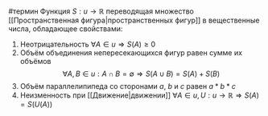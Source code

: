 #термин
Функция $S: u \to \mathbb{R}$ переводящая множество [[Пространственная фигура|пространственных фигур]] в вещественные числа, обладающее свойствами:
1. Неотрицательность $\forall A \in u \Rightarrow S(A) \ge 0$
2. Объём объединения непересекающихся фигур равен сумме их объёмов $$\forall A, B\in u: A\cap B = \emptyset \Rightarrow S(A\cup B) = S(A) + S(B)$$
3. Объём параллелипипеда со сторонами $a$, $b$ и $c$ равен $a*b*c$
4. Неизменность при [[Движение|движении]] $\forall A \in u, U: u \to \mathbb{R} \Rightarrow S(A) = S(U(A))$